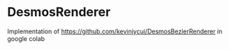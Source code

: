# DesmosRenderer
Implementation of https://github.com/kevinjycui/DesmosBezierRenderer in google colab
